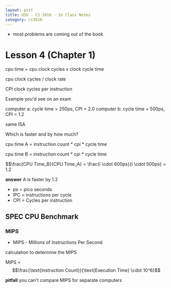 ```yaml
---
layout: post
title: USU - CS 3810 - In Class Notes
category: cs3810
---
```


- most problems are coming out of the book

# Lesson 4 (Chapter 1)

cpu time = cpu clock cycles x clock cycle time

cpu clock cycles / clock rate

CPI clock cycles per instruction



Example you'd see on an exam

computer a: cycle time = 250ps, CPI = 2.0
computer b: cycle time = 500ps, CPI = 1.2

same ISA

Which is faster and by how much?

cpu time A = instruction count * cpi * cycle time

cpu time B = instruction count * cpi * cycle time

$$\frac{CPU Time_B}{CPU Time_A} = \frac{I \cdot 600ps}{I \cdot 500ps} = 1.2

__answer__ A is faster by 1.2

- ps = pico seconds
- IPC = instructions per cycle
- CPI = Cycles per instruction

## SPEC CPU Benchmark

### MIPS

- MIPS - Millions of Instructions Per Second

calculation to determine the MIPS

MIPS = $$\frac{\text{Instruction Count}}{\text{Execution Time} \cdot 10^6}$$

__pitfall__ you can't compare MIPS for separate computers


